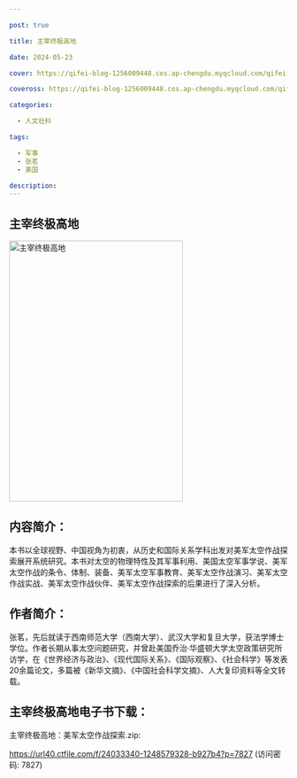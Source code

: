 ```yaml
---

post: true

title: 主宰终极高地

date: 2024-05-23

cover: https://qifei-blog-1256009448.cos.ap-chengdu.myqcloud.com/qifei-blog/663d86980ea9cb1403f991ac.jpg

coveross: https://qifei-blog-1256009448.cos.ap-chengdu.myqcloud.com/qifei-blog/663d86980ea9cb1403f991ac.jpg

categories:

  - 人文社科

tags:

  - 军事
  - 张茗
  - 美国

description:
---
```

##  主宰终极高地

<img alt=" 主宰终极高地" class="aligncenter loading" data-was-processed="true" decoding="async" fetchpriority="high" height="471" src="https://qifei-blog-1256009448.cos.ap-chengdu.myqcloud.com/qifei-blog/663d86980ea9cb1403f991ac.jpg  " style="cursor: zoom-in;" width="314"/>

## 内容简介：

本书以全球视野、中国视角为初衷，从历史和国际关系学科出发对美军太空作战探索展开系统研究。本书对太空的物理特性及其军事利用、美国太空军事学说、美军太空作战的条令、体制、装备、美军太空军事教育、美军太空作战演习、美军太空作战实战、美军太空作战伙伴、美军太空作战探索的后果进行了深入分析。

## 作者简介：

张茗，先后就读于西南师范大学（西南大学）、武汉大学和复旦大学，获法学博士学位。作者长期从事太空问题研究，并曾赴美国乔治·华盛顿大学太空政策研究所访学，在《世界经济与政治》、《现代国际关系》、《国际观察》、《社会科学》等发表20余篇论文，多篇被《新华文摘》、《中国社会科学文摘》、人大复印资料等全文转载。

##  主宰终极高地电子书下载：

主宰终极高地：美军太空作战探索.zip: 

https://url40.ctfile.com/f/24033340-1248579328-b927b4?p=7827 (访问密码: 7827)